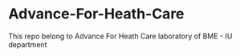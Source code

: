 # Advance-For-Heath-Care
This repo belong to Advance For Heath Care laboratory of BME - IU department
